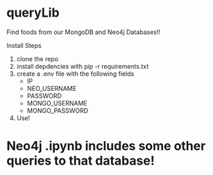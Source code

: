 # queryLib

Find foods from our MongoDB and Neo4j Databases!!

Install Steps
1. clone the repo
2. install depdencies with pip -r requirements.txt
3. create a .env file with the following fields
    - IP
    - NEO_USERNAME
    - PASSWORD
    - MONGO_USERNAME
    - MONGO_PASSWORD
4. Use!



# Neo4j .ipynb includes some other queries to that database!
